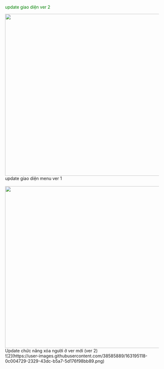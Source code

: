 <p style="color:green;">update giao diện ver 2</p>
<img src="https://user-images.githubusercontent.com/38585889/165884929-f1c8dc37-55de-491a-a545-179520c8db97.png" width="530" />
update giao diện menu ver 1 </br></br>
<img src="https://user-images.githubusercontent.com/38585889/163195050-bb5b20bf-5396-4677-92b7-2c9e194d3840.png"  width="530" />
</br>Update chức năng xóa người ở ver mới (ver 2) </br>
![2](https://user-images.githubusercontent.com/38585889/163195118-0c004729-2329-43dc-b5a7-5d176f98bb89.png)

